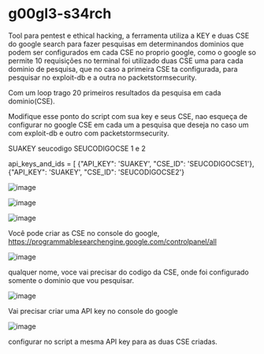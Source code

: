 # g00gl3-s34rch

Tool para pentest e ethical hacking, a ferramenta utiliza a KEY e duas CSE do google search para fazer pesquisas em determinandos dominios que podem ser configurados em cada CSE no proprio google, como o google so permite 10 requisições no terminal foi utilizado duas CSE uma para cada dominio de pesquisa, que no caso a primeira CSE ta configurada, para pesquisar no exploit-db e a outra no packetstormsecurity.

Com um loop trago 20 primeiros resultados da pesquisa em cada dominio(CSE).

Modifique esse ponto do script com sua key e seus CSE, nao esqueça de configurar no google CSE em cada um a pesquisa que deseja no caso um com exploit-db e outro com packetstormsecurity.

SUAKEY  seucodigo
SEUCODIGOCSE 1 e 2 


api_keys_and_ids = [
    {"API_KEY": 'SUAKEY', "CSE_ID": 'SEUCODIGOCSE1'},
    {"API_KEY": 'SUAKEY', "CSE_ID": 'SEUCODIGOCSE2'}



![image](https://github.com/carlosalbertotuma/g00gl3-s34rch/assets/13341724/52f0a8d2-f1eb-46ef-8fd6-8bea8b2fa523)

![image](https://github.com/carlosalbertotuma/g00gl3-s34rch/assets/13341724/d3873a68-5188-45f7-af79-9f93c693bed3)

![image](https://github.com/carlosalbertotuma/g00gl3-s34rch/assets/13341724/fd6bce2a-fe44-4145-9893-5679ec9c405f)

Você pode criar as CSE no console do google, https://programmablesearchengine.google.com/controlpanel/all

![image](https://github.com/carlosalbertotuma/g00gl3-s34rch/assets/13341724/0bb9c92b-bb00-4a43-a276-9ecbbca132ab)


qualquer nome, voce vai precisar do codigo da CSE, onde foi configurado somente o dominio que vou pesquisar.

![image](https://github.com/carlosalbertotuma/g00gl3-s34rch/assets/13341724/3fd01547-1699-4a56-942c-75934354c6f5)


Vai precisar criar uma API key no console do google

![image](https://github.com/carlosalbertotuma/g00gl3-s34rch/assets/13341724/1243bcba-1387-4a34-be46-1830fada0b78)

configurar no script a mesma API key para as duas CSE criadas.

